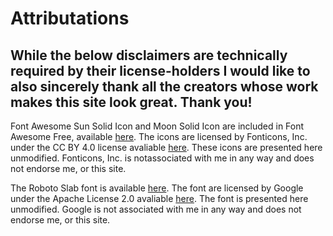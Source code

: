 # Attributations

## While the below disclaimers are technically required by their license-holders I would like to also sincerely thank all the creators whose work makes this site look great. Thank you!

Font Awesome Sun Solid Icon and Moon Solid Icon are included in Font Awesome Free, available [here](https://fontawesome.com/icons?d=gallery&m=free). The icons are licensed by Fonticons, Inc. under the CC BY 4.0 license avaliable [here](https://fontawesome.com/license/free). These icons are presented here unmodified. Fonticons, Inc. is notassociated with me in any way and does not endorse me, or this site.

The Roboto Slab font is available [here](https://fonts.google.com/specimen/Roboto+Slab). The font are licensed by Google under the Apache License 2.0 avaliable [here](https://github.com/googlefonts/robotoslab/blob/master/LICENSE.txt). The font is presented here unmodified. Google is not associated with me in any way and does not endorse me, or this site.